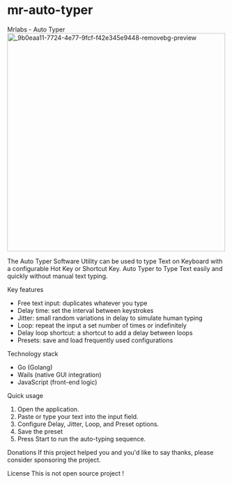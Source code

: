 # mr-auto-typer
Mrlabs - Auto Typer
<img width="500" height="500" alt="_9b0eaa11-7724-4e77-9fcf-f42e345e9448-removebg-preview" src="https://github.com/user-attachments/assets/1fe34281-c830-40d1-9b1e-e200aaea1be7" />

The Auto Typer Software Utility can be used to type Text on Keyboard with a configurable Hot Key or Shortcut Key.
Auto Typer to Type Text easily and quickly without manual text typing.

Key features
- Free text input: duplicates whatever you type
- Delay time: set the interval between keystrokes
- Jitter: small random variations in delay to simulate human typing
- Loop: repeat the input a set number of times or indefinitely
- Delay loop shortcut: a shortcut to add a delay between loops
- Presets: save and load frequently used configurations

Technology stack
- Go (Golang)
- Wails (native GUI integration)
- JavaScript (front-end logic)

Quick usage
1. Open the application.
2. Paste or type your text into the input field.
3. Configure Delay, Jitter, Loop, and Preset options.
4. Save the preset
5. Press Start to run the auto-typing sequence.

Donations
If this project helped you and you'd like to say thanks, please consider sponsoring the project.

License
This is not open source project !
